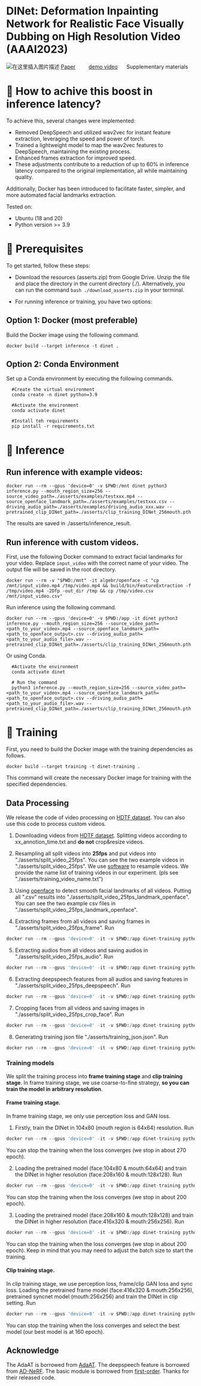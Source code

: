 # DINet: Deformation Inpainting Network for Realistic Face Visually Dubbing on High Resolution Video (AAAI2023)
![在这里插入图片描述](https://img-blog.csdnimg.cn/178c6b3ec0074af7a2dcc9ef26450e75.png)
[Paper](https://fuxivirtualhuman.github.io/pdf/AAAI2023_FaceDubbing.pdf) &nbsp;&nbsp;&nbsp;&nbsp;&nbsp;&nbsp;&nbsp;     [demo video](https://www.youtube.com/watch?v=UU344T-9h7M&t=6s)  &nbsp;&nbsp;&nbsp;&nbsp; Supplementary materials


# 🤔 How to achive this boost in inference latency?

To achieve this, several changes were implemented:
- Removed DeepSpeech and utilized wav2vec for instant feature extraction, leveraging the speed and power of torch.
- Trained a lightweight model to map the wav2vec features to DeepSpeech, maintaining the existing process.
- Enhanced frames extraction for improved speed.
- These adjustments contribute to a reduction of up to 60% in inference latency compared to the original implementation, all while maintaining quality.

Additionally, Docker has been introduced to facilitate faster, simpler, and more automated facial landmarks extraction.

Tested on:
- Ubuntu (18 and 20)
- Python version >= 3.9

# 📖 Prerequisites
To get started, follow these steps:

- Download the resources (asserts.zip) from Google Drive. Unzip the file and place the directory in the current directory (./). Alternatively, you can run the command `bash ./download_asserts.zip` in your terminal.

- For running inference or training, you have two options:

## Option 1: Docker (most preferable)

Build the Docker image using the following command.
  
  ```
  docker build --target inference -t dinet . 
```


## Option 2: Conda Environment

Set up a Conda environment by executing the following commands.

```
  #Create the virtual environment 
  conda create -n dinet python=3.9

  #Activate the environment
  conda activate dinet

  #Install teh requirements 
  pip install -r requirements.txt
```


# 🚀 Inference

## Run inference with example videos: 

  ```
docker run --rm --gpus 'device=0' -v $PWD:/mnt dinet python3 inference.py --mouth_region_size=256 --source_video_path=./asserts/examples/testxxx.mp4 --source_openface_landmark_path=./asserts/examples/testxxx.csv --driving_audio_path=./asserts/examples/driving_audio_xxx.wav --pretrained_clip_DINet_path=./asserts/clip_training_DINet_256mouth.pth  
```

The results are saved in ./asserts/inference_result.

## Run inference with custom videos. 
First, use the following Docker command to extract facial landmarks for your video. Replace `input_video` with the correct name of your video. The output file will be saved in the root directory.

  ```
  docker run --rm -v "$PWD:/mnt" -it algebr/openface -c "cp /mnt/input_video.mp4 /tmp/video.mp4 && build/bin/FeatureExtraction -f /tmp/video.mp4 -2Dfp -out_dir /tmp && cp /tmp/video.csv /mnt/input_video.csv" 
```

Run inference using the following command.

```
docker run --rm --gpus 'device=0' -v $PWD:/app -it dinet python3 inference.py --mouth_region_size=256 --source_video_path=<path_to_your_video>.mp4 --source_openface_landmark_path=<path_to_openface_output>.csv --driving_audio_path=<path_to_your_audio_file>.wav --pretrained_clip_DINet_path=./asserts/clip_training_DINet_256mouth.pth  
```


Or using Conda.

```
  #Activate the environment
  conda activate dinet

  # Run the command
  python3 inference.py --mouth_region_size=256 --source_video_path=<path_to_your_video>.mp4 --source_openface_landmark_path=<path_to_openface_output>.csv --driving_audio_path=<path_to_your_audio_file>.wav --pretrained_clip_DINet_path=./asserts/clip_training_DINet_256mouth.pth  
```

# 🧠 Training
First, you need to build the Docker image with the training dependencies as follows.

  ```
  docker build --target training -t dinet-training . 
```
This command will create the necessary Docker image for training with the specified dependencies.

## Data Processing
We release the code of video processing on [HDTF dataset](https://github.com/MRzzm/HDTF). You can also use this code to process custom videos.

 1. Downloading videos from [HDTF dataset](https://github.com/MRzzm/HDTF). Splitting videos according to xx_annotion_time.txt and **do not** crop&resize videos.
 2. Resampling all split videos into **25fps** and put videos into "./asserts/split_video_25fps". You can see the two example videos in "./asserts/split_video_25fps". We use [software](http://www.pcfreetime.com/formatfactory/cn/index.html) to resample videos. We provide the name list of training videos in  our experiment. (pls see "./asserts/training_video_name.txt")
 3. Using [openface](https://github.com/TadasBaltrusaitis/OpenFace) to detect smooth facial landmarks of all videos. Putting all ".csv" results into "./asserts/split_video_25fps_landmark_openface". You can see the two example csv files in "./asserts/split_video_25fps_landmark_openface".

 4. Extracting frames from all videos and saving frames in "./asserts/split_video_25fps_frame". Run 
```python 
docker run --rm --gpus 'device=0' -it -v $PWD:/app dinet-training python3 data_processing.py --extract_video_frame --source_video_dir <PATH_TO_DATASET>
```
 5. Extracting audios from all videos and saving audios in "./asserts/split_video_25fps_audio". Run 
 ```python 
docker run --rm --gpus 'device=0' -it -v $PWD:/app dinet-training python3 data_processing.py --extract_audio --source_video_dir <PATH_TO_DATASET>
```
 6. Extracting deepspeech features from all audios and saving features in "./asserts/split_video_25fps_deepspeech". Run 
  ```python 
docker run --rm --gpus 'device=0' -it -v $PWD:/app dinet-training python3 data_processing.py --extract_deep_speech
```
 7.  Cropping faces from all videos and saving images in "./asserts/split_video_25fps_crop_face". Run
   ```python 
docker run --rm --gpus 'device=0' -it -v $PWD:/app dinet-training python3 data_processing.py --crop_face
```
 8. Generating training json file "./asserts/training_json.json". Run
   ```python 
docker run --rm --gpus 'device=0' -it -v $PWD:/app dinet-training python3 data_processing.py --generate_training_json
```

### Training models
We split the training process into **frame training stage** and **clip training stage**. In frame training stage, we use coarse-to-fine strategy, **so you can train the model in arbitrary resolution**.

#### Frame training stage.
In frame training stage, we only use perception loss and GAN loss.

 1. Firstly, train the DINet in 104x80 (mouth region is 64x64) resolution. Run 
   ```python 
docker run --rm --gpus 'device=0' -it -v $PWD:/app dinet-training python3 train_DINet_frame.py --augment_num=32 --mouth_region_size=64 --batch_size=24 --result_path=./asserts/training_model_weight/frame_training_64
```
You can stop the training when the loss converges (we stop in about 270 epoch).

 2. Loading the pretrained model (face:104x80 & mouth:64x64) and train the DINet in higher resolution (face:208x160 & mouth:128x128). Run
   ```python 
docker run --rm --gpus 'device=0' -it -v $PWD:/app dinet-training python3 train_DINet_frame.py --augment_num=100 --mouth_region_size=128 --batch_size=80 --coarse2fine --coarse_model_path=./asserts/training_model_weight/frame_training_64/xxxxxx.pth --result_path=./asserts/training_model_weight/frame_training_128
```
You can stop the training when the loss converges (we stop in about 200 epoch).

 3. Loading the pretrained model (face:208x160 & mouth:128x128) and train the DINet in higher resolution (face:416x320 & mouth:256x256). Run
   ```python 
docker run --rm --gpus 'device=0' -it -v $PWD:/app dinet-training python3 train_DINet_frame.py --augment_num=20 --mouth_region_size=256 --batch_size=12 --coarse2fine --coarse_model_path=./asserts/training_model_weight/frame_training_128/xxxxxx.pth --result_path=./asserts/training_model_weight/frame_training_256
```
You can stop the training when the loss converges (we stop in about 200 epoch). Keep in mind that you may need to adjust the batch size to start the training. 

#### Clip training stage.
In clip training stage, we use perception loss, frame/clip GAN loss and sync loss. Loading the pretrained frame model (face:416x320 & mouth:256x256), pretrained syncnet model (mouth:256x256) and train the DINet in clip setting. Run
   ```python 
docker run --rm --gpus 'device=0' -it -v $PWD:/app dinet-training python3 train_DINet_clip.py --augment_num=3 --mouth_region_size=256 --batch_size=3 --pretrained_syncnet_path=./asserts/syncnet_256mouth.pth --pretrained_frame_DINet_path=./asserts/training_model_weight/frame_training_256/xxxxxx.pth --result_path=./asserts/training_model_weight/clip_training_256
```
You can stop the training when the loss converges and select the best model (our best model is at 160 epoch).

## Acknowledge
The AdaAT is borrowed from [AdaAT](https://github.com/MRzzm/AdaAT). The deepspeech feature is borrowed from [AD-NeRF](https://github.com/YudongGuo/AD-NeRF). The basic module is borrowed from [first-order](https://github.com/AliaksandrSiarohin/first-order-model). Thanks for their released code.